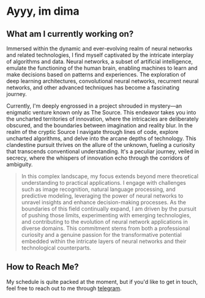 # Ayyy, im dima

## What am I currently working on?

Immersed within the dynamic and ever-evolving realm of neural networks and related technologies, I find myself captivated by the intricate interplay of algorithms and data. Neural networks, a subset of artificial intelligence, emulate the functioning of the human brain, enabling machines to learn and make decisions based on patterns and experiences. The exploration of deep learning architectures, convolutional neural networks, recurrent neural networks, and other advanced techniques has become a fascinating journey.

Currently, I'm deeply engrossed in a project shrouded in mystery—an enigmatic venture known only as The Source. This endeavor takes you into the uncharted territories of innovation, where the intricacies are deliberately obscured, and the boundaries between imagination and reality blur. In the realm of the cryptic Source I navigate through lines of code, explore uncharted algorithms, and delve into the arcane depths of technology. This clandestine pursuit thrives on the allure of the unknown, fueling a curiosity that transcends conventional understanding. It's a peculiar journey, veiled in secrecy, where the whispers of innovation echo through the corridors of ambiguity.

> In this complex landscape, my focus extends beyond mere theoretical understanding to practical applications. I engage with challenges such as image recognition, natural language processing, and predictive modeling, leveraging the power of neural networks to unravel insights and enhance decision-making processes. As the boundaries of this field continually expand, I am driven by the pursuit of pushing those limits, experimenting with emerging technologies, and contributing to the evolution of neural network applications in diverse domains. This commitment stems from both a professional curiosity and a genuine passion for the transformative potential embedded within the intricate layers of neural networks and their technological counterparts.

## How to Reach Me?
My schedule is quite packed at the moment, but if you'd like to get in touch, feel free to reach out to me through [telegram](https://t.me/dimalmfao).

<!--
**dimaaac/dimaaac** is a ✨ _special_ ✨ repository because its `README.md` (this file) appears on your GitHub profile.

Here are some ideas to get you started:

- 🔭 I’m currently working on ...
- 🌱 I’m currently learning ...
- 👯 I’m looking to collaborate on ...
- 🤔 I’m looking for help with ...
- 💬 Ask me about ...
- 📫 How to reach me: ...
- 😄 Pronouns: ...
- ⚡ Fun fact: ...
-->
